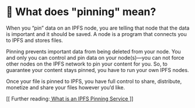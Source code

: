 # 📌 What does "pinning" mean?

When you “pin” data on an IPFS node, you are telling that node that the data is important and it should be saved. A node is a program that connects you to IPFS and stores files.

Pinning prevents important data from being deleted from your node. You and only you can control and pin data on your node(s)—you can not force other nodes on the IPFS network to pin your content for you. So, to guarantee your content stays pinned, you have to run your own IPFS nodes.

Once your file is pinned to IPFS, you have full control to share, distribute, monetize and share your files however you’d like.

\[\[ Further reading:[ What is an IPFS Pinning Service ](https://medium.com/pinata/what-is-an-ipfs-pinning-service-f6ed4cd7e475)]]

